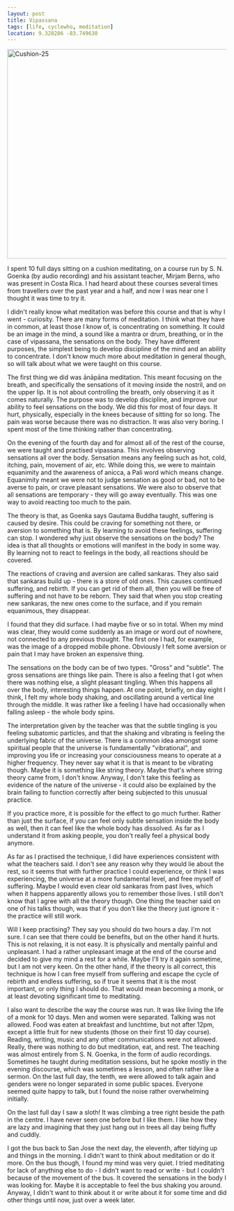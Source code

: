 ```yaml
---
layout: post
title: Vipassana
tags: [life, cyclewho, meditation]
location: 9.328286 -83.749638
---
```


<a href="https://www.flickr.com/photos/mm0hai/9392460997/" title="Cushion-25 by
mm0hai, on Flickr"><img
src="https://farm6.staticflickr.com/5496/9392460997_3ab694ea18_z.jpg"
width="640" height="480" alt="Cushion-25"></a>

I spent 10 full days sitting on a cushion meditating, on a course run by
S. N. Goenka (by audio recording) and his assistant teacher, Mirjam Berns, who
was present in Costa Rica. I had heard about these courses several times from
travellers over the past year and a half, and now I was near one I thought it
was time to try it.

I didn't really know what meditation was before this course and that is why I
went - curiosity.  There are many forms of meditation. I think what they have
in common, at least those I know of, is concentrating on something. It could
be an image in the mind, a sound like a mantra or drum, breathing, or in the
case of vipassana, the sensations on the body. They have different purposes,
the simplest being to develop discipline of the mind and an ability to
concentrate. I don't know much more about meditation in general though, so
will talk about what we were taught on this course.

The first thing we did was ānāpāna meditation. This meant focusing on the
breath, and specifically the sensations of it moving inside the nostril, and
on the upper lip. It is not about controlling the breath, only observing it as
it comes naturally. The purpose was to develop discipline, and improve our
ability to feel sensations on the body. We did this for most of four days. It
hurt, physically, especially in the knees because of sitting for so long. The
pain was worse because there was no distraction. It was also very boring. I
spent most of the time thinking rather than concentrating.

On the evening of the fourth day and for almost all of the rest of the course,
we were taught and practised vipassana. This involves observing sensations all
over the body. Sensation means any feeling such as hot, cold, itching, pain,
movement of air, etc. While doing this, we were to maintain equanimity and the
awareness of anicca, a Pali word which means change. Equanimity meant we were
not to judge sensation as good or bad, not to be averse to pain, or crave
pleasant sensations. We were also to observe that all sensations are temporary -
they will go away eventually. This was one way to avoid reacting too much to
the pain.

The theory is that, as Goenka says Gautama Buddha taught, suffering is caused
by desire. This could be craving for something not there, or aversion to
something that is. By learning to avoid these feelings, suffering can stop. I
wondered why just observe the sensations on the body? The idea is that all
thoughts or emotions will manifest in the body in some way. By learning not to
react to feelings in the body, all reactions should be covered.

The reactions of craving and aversion are called sankaras. They also said that
sankaras build up - there is a store of old ones. This causes continued
suffering, and rebirth. If you can get rid of them all, then you will be free
of suffering and not have to be reborn. They said that when you stop creating
new sankaras, the new ones come to the surface, and if you remain equanimous,
they disappear.

I found that they did surface. I had maybe five or so in total. When my mind
was clear, they would come suddenly as an image or word out of nowhere, not
connected to any previous thought. The first one I had, for example, was the
image of a dropped mobile phone. Obviously I felt some aversion or pain that I
may have broken an expensive thing.

The sensations on the body can be of two types. "Gross" and "subtle". The
gross sensations are things like pain. There is also a feeling that I got when
there was nothing else, a slight pleasant tingling. When this happens all over
the body, interesting things happen. At one point, briefly, on day eight I
think, I felt my whole body shaking, and oscillating around a vertical line
through the middle. It was rather like a feeling I have had occasionally when
falling asleep - the whole body spins.

The interpretation given by the teacher was that the subtle tingling is you
feeling subatomic particles, and that the shaking and vibrating is feeling the
underlying fabric of the universe. There is a common idea amongst some
spiritual people that the universe is fundamentally "vibrational", and
improving you life or increasing your consciousness means to operate at a
higher frequency. They never say what it is that is meant to be vibrating
though. Maybe it is something like string theory. Maybe that's where string
theory came from, I don't know. Anyway, I don't take this feeling as evidence
of the nature of the universe - it could also be explained by the brain
failing to function correctly after being subjected to this unusual practice.

If you practice more, it is possible for the effect to go much further. Rather
than just the surface, if you can feel only subtle sensation inside the body
as well, then it can feel like the whole body has dissolved. As far as I
understand it from asking people, you don't really feel a physical body
anymore.

As far as I practised the technique, I did have experiences consistent with
what the teachers said. I don't see any reason why they would lie about the
rest, so it seems that with further practice I could experience, or think I
was experiencing, the universe at a more fundamental level, and free myself of
suffering. Maybe I would even clear old sankaras from past lives, which when
it happens apparently allows you to remember those lives. I still don't know
that I agree with all the theory though. One thing the teacher said on one of
his talks though, was that if you don't like the theory just ignore it - the
practice will still work.

Will I keep practising? They say you should do two hours a day. I'm not
sure. I can see that there could be benefits, but on the other hand it
hurts. This is not relaxing, it is not easy. It is physically and mentally
painful and unpleasant. I had a rather unpleasant image at the end of the
course and decided to give my mind a rest for a while. Maybe I'll try it again
sometime, but I am not very keen. On the other hand, if the theory is all
correct, this technique is how I can free myself from suffering and escape the
cycle of rebirth and endless suffering, so if true it seems that it is the
most important, or only thing I should do. That would mean becoming a monk, or
at least devoting significant time to meditating.

I also want to describe the way the course was run. It was like living the
life of a monk for 10 days. Men and women were separated. Talking was not
allowed. Food was eaten at breakfast and lunchtime, but not after 12pm, except
a little fruit for new students (those on their first 10 day course). Reading,
writing, music and any other communications were not allowed. Really, there was
nothing to do but meditation, eat, and rest. The teaching was almost entirely
from S. N. Goenka, in the form of audio recordings. Sometimes he taught during
meditation sessions, but he spoke mostly in the evening discourse, which was
sometimes a lesson, and often rather like a sermon. On the last full day, the
tenth, we were allowed to talk again and genders were no longer separated in
some public spaces. Everyone seemed quite happy to talk, but I found the noise
rather overwhelming initially.

On the last full day I saw a sloth! It was climbing a tree right beside the
path in the centre. I have never seen one before but I like them. I like how
they are lazy and imagining that they just hang out in trees all day being
fluffy and cuddly.

I got the bus back to San Jose the next day, the eleventh, after tidying up
and things in the morning. I didn't want to think about meditation or do it
more. On the bus though, I found my mind was very quiet.  I tried meditating
for lack of anything else to do - I didn't want to read or write - but I
couldn't because of the movement of the bus. It covered the sensations in the
body I was looking for. Maybe it is acceptable to feel the bus shaking you
around. Anyway, I didn't want to think about it or write about it for some
time and did other things until now, just over a week later.